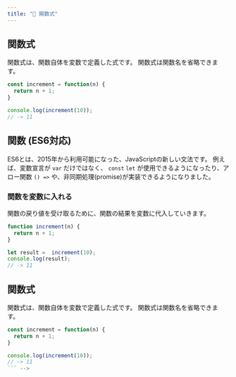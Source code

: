 ```yaml
---
title: "🔰 関数式"
---
```


## 関数式
関数式は、関数自体を変数で定義した式です。
関数式は関数名を省略できます。

```javascript
const increment = function(n) {
  return n + 1;
}

console.log(increment(10));
// -> 11
```

## 関数 (ES6対応)
ES6とは、2015年から利用可能になった、JavaScriptの新しい文法です。
例えば、変数宣言が `var` だけではなく、 `const` `let` が使用できるようになったり、アロー関数 `() =>` や、非同期処理(promise)が実装できるようになりました。

### 関数を変数に入れる
関数の戻り値を受け取るために、関数の結果を変数に代入していきます。

```javascript
function increment(n) {
  return n + 1;
}

let result =  increment(10);
console.log(result);
// -> 11
```

## 関数式
関数式は、関数自体を変数で定義した式です。
関数式は関数名を省略できます。

```javascript
const increment = function(n) {
  return n + 1;
}

console.log(increment(10));
// -> 11
``` -->